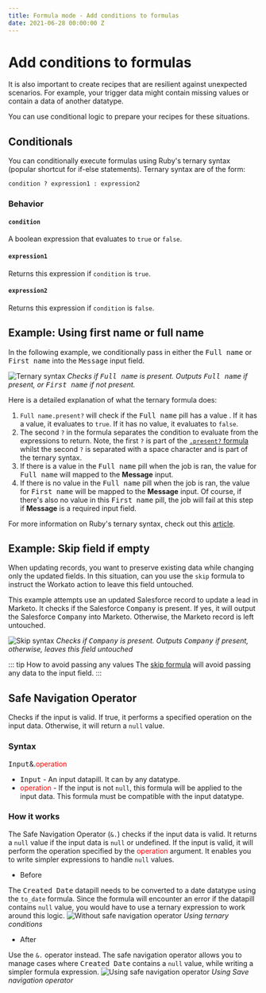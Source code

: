 ```yaml
---
title: Formula mode - Add conditions to formulas
date: 2021-06-28 00:00:00 Z
---
```


# Add conditions to formulas
It is also important to create recipes that are resilient against unexpected scenarios. For example, your trigger data might contain missing values or contain a data of another datatype.

You can use conditional logic to prepare your recipes for these situations.

## Conditionals
You can conditionally execute formulas using Ruby's ternary syntax (popular shortcut for if-else statements). Ternary syntax are of the form:

```
condition ? expression1 : expression2
```

### Behavior
#### `condition`
A boolean expression that evaluates to `true` or `false`.

#### `expression1`
Returns this expression if `condition` is `true`.

#### `expression2`
Returns this expression if `condition` is `false`.

## Example: Using first name or full name
In the following example, we conditionally pass in either the <kbd>Full name</kbd> or <kbd>First name</kbd> into the <kbd>Message</kbd> input field.

![Ternary syntax](~@img/formula-docs/ternary-formula.png)
*Checks if <kbd>Full name</kbd> is present. Outputs <kbd>Full name</kbd> if present, or <kbd>First name</kbd> if not present.*

Here is a detailed explanation of what the ternary formula does:

1. <code><kbd>Full name</kbd>.present?</code> will check if the <kbd>Full name</kbd> pill has a value . If it has a value, it evaluates to `true`. If it has no value, it evaluates to `false`.
2. The second `?` in the formula separates the condition to evaluate from the expressions to return. Note, the first `?` is part of the [`.present?` formula](/formulas/string-formulas.md#present) whilst the second `?` is separated with a space character and is part of the ternary syntax.
3. If there is a value in the <kbd>Full name</kbd> pill when the job is ran, the value for <kbd>Full name</kbd> will mapped to the **Message** input.
4. If there is no value in the <kbd>Full name</kbd> pill when the job is ran, the value for <kbd>First name</kbd> will be mapped to the **Message** input. Of course, if there's also no value in this <kbd>First name</kbd> pill, the job will fail at this step if **Message** is a required input field.

For more information on Ruby's ternary syntax, check out this [article](http://www.w3resource.com/ruby/ruby-ternary-operator.php).

## Example: Skip field if empty
When updating records, you want to preserve existing data while changing only the updated fields. In this situation, can you use the `skip` formula to instruct the Workato action to leave this field untouched.

This example attempts use an updated Salesforce record to update a lead in Marketo. It checks if the Salesforce <kbd>Company</kbd> is present. If yes, it will output the Salesforce <kbd>Company</kbd> into Marketo. Otherwise, the Marketo record is left untouched.

![Skip syntax](~@img/formula-docs/skip-formula.png)
*Checks if <kbd>Company</kbd> is present. Outputs <kbd>Company</kbd> if present, otherwise, leaves this field untouched*

::: tip How to avoid passing any values
The [skip formula](/formulas/other-formulas.md#skip) will avoid passing any data to the input field.
:::

## Safe Navigation Operator

Checks if the input is valid. If true, it performs a specified operation on the input data. Otherwise, it will return a `null` value.

### Syntax

<kbd>Input</kbd>&.<span style="color:#FF0000">operation</span>

- <kbd>Input</kbd> - An input datapill. It can by any datatype.
- <span style="color:#FF0000">operation</span> - If the input is not `null`, this formula will be applied to the input data. This formula must be compatible with the input datatype.

### How it works

The Safe Navigation Operator (`&.`) checks if the input data is valid. It returns a `null` value if the input data is `null` or undefined. If the input is valid, it will perform the operation specified by the <span style="color:#FF0000">operation</span> argument. It enables you to write simpler expressions to handle `null` values.

- Before

The <kbd>Created Date</kbd> datapill needs to be converted to a date datatype using the `to_date` formula. Since the formula will encounter an error if the datapill contains `null` value, you would have to use a ternary expression to work around this logic.
![Without safe navigation operator](~@img/formula-docs/safe-navigation-before.png)
_Using ternary conditions_

- After

Use the `&.` operator instead. The safe navigation operator allows you to manage cases where <kbd>Created Date</kbd> contains a `null` value, while writing a simpler formula expression.
![Using safe navigation operator](~@img/formula-docs/safe-navigation-after.png)
_Using Save navigation operator_

